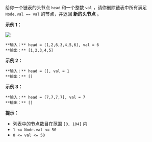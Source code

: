 给你一个链表的头节点 `head` 和一个整数 `val` ，请你删除链表中所有满足 `Node.val == val` 的节点，并返回 **新的头节点**
。

**示例 1：**

![](https://assets.leetcode.com/uploads/2021/03/06/removelinked-list.jpg)

    
    
    **输入：** head = [1,2,6,3,4,5,6], val = 6
    **输出：** [1,2,3,4,5]
    

**示例 2：**

    
    
    **输入：** head = [], val = 1
    **输出：** []
    

**示例 3：**

    
    
    **输入：** head = [7,7,7,7], val = 7
    **输出：** []
    

**提示：**

  * 列表中的节点数目在范围 `[0, 104]` 内
  * `1 <= Node.val <= 50`
  * `0 <= val <= 50`

